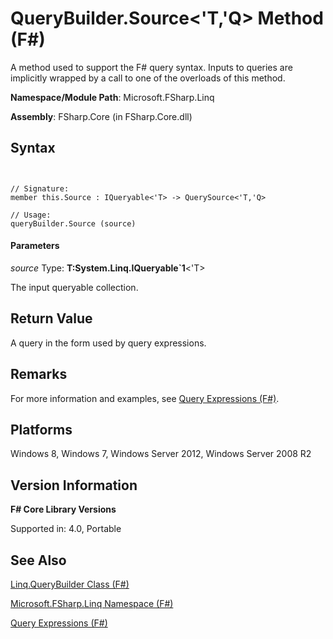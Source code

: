 # QueryBuilder.Source<'T,'Q> Method (F#)

A method used to support the F# query syntax. Inputs to queries are implicitly wrapped by a call to one of the overloads of this method.

**Namespace/Module Path**: Microsoft.FSharp.Linq

**Assembly**: FSharp.Core (in FSharp.Core.dll)


## Syntax


```


// Signature:
member this.Source : IQueryable<'T> -> QuerySource<'T,'Q>

// Usage:
queryBuilder.Source (source)

```



#### Parameters
*source*
Type: **T:System.Linq.IQueryable&#96;1**&lt;'T&gt;


The input queryable collection.




## Return Value
A query in the form used by query expressions.


## Remarks
For more information and examples, see [Query Expressions (F#)](http://msdn.microsoft.com/en-us/library/ff72235c-3ad8-4215-8679-2754484823db).


## Platforms
Windows 8, Windows 7, Windows Server 2012, Windows Server 2008 R2


## Version Information
**F# Core Library Versions**

Supported in: 4.0, Portable




## See Also
[Linq.QueryBuilder Class &#40;F&#35;&#41;](Linq.QueryBuilder+Class+%28FSharp%29.md)

[Microsoft.FSharp.Linq Namespace &#40;F&#35;&#41;](Microsoft.FSharp.Linq+Namespace+%28FSharp%29.md)

[Query Expressions (F#)](http://msdn.microsoft.com/en-us/library/ff72235c-3ad8-4215-8679-2754484823db)

